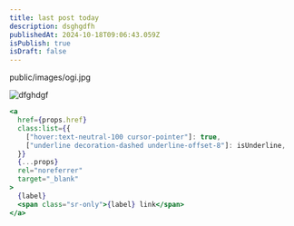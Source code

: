 ```yaml
---
title: last post today
description: dsghgdfh
publishedAt: 2024-10-18T09:06:43.059Z
isPublish: true
isDraft: false
---
```

public/images/ogi.jpg

![dfghdgf](/images/ogi.jpg "fdghfgdh")



```jsx
<a
  href={props.href}
  class:list={{
    ["hover:text-neutral-100 cursor-pointer"]: true,
    ["underline decoration-dashed underline-offset-8"]: isUnderline,
  }}
  {...props}
  rel="noreferrer"
  target="_blank"
>
  {label}
  <span class="sr-only">{label} link</span>
</a>

```
